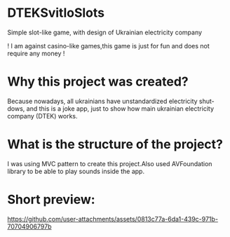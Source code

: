 # DTEKSvitloSlots
Simple slot-like game, with design of Ukrainian electricity company

! I am against casino-like games,this game is just for fun and does not require any money !

# Why this project was created?
Because nowadays, all ukrainians have unstandardized electricity shut-dows, and this is a joke app, just to show how main ukrainian electricity company (DTEK) works.

# What is the structure of the project?
I was using MVC pattern to create this project.Also used AVFoundation library to be able to play sounds inside the app.

# Short preview:
https://github.com/user-attachments/assets/0813c77a-6da1-439c-971b-70704906797b

